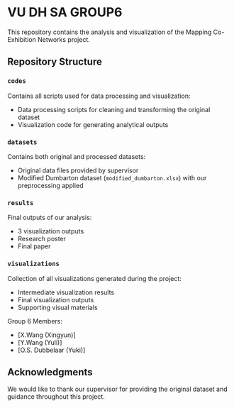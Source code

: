 # VU DH SA GROUP6

This repository contains the analysis and visualization of the Mapping Co-Exhibition Networks project.

## Repository Structure

### `codes`
Contains all scripts used for data processing and visualization:
- Data processing scripts for cleaning and transforming the original dataset
- Visualization code for generating analytical outputs

### `datasets`
Contains both original and processed datasets:
- Original data files provided by supervisor
- Modified Dumbarton dataset (`modified_dumbarton.xlsx`) with our preprocessing applied

### `results`
Final outputs of our analysis:
- 3 visualization outputs
- Research poster
- Final paper

### `visualizations`
Collection of all visualizations generated during the project:
- Intermediate visualization results
- Final visualization outputs
- Supporting visual materials

Group 6 Members:
- [X.Wang (Xingyun)]
- [Y.Wang (Yuli)]
- [O.S. Dubbelaar (Yuki)]

## Acknowledgments

We would like to thank our supervisor for providing the original dataset and guidance throughout this project.
